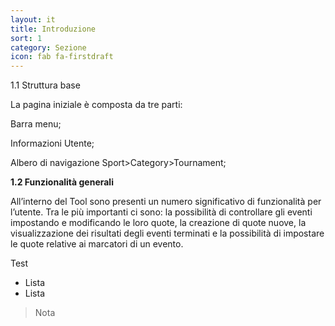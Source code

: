 ```yaml
---
layout: it
title: Introduzione
sort: 1
category: Sezione
icon: fab fa-firstdraft
---
```

<p class="message">
    1.1  Struttura base
</p>


La pagina iniziale è composta da tre parti: 

Barra menu;

Informazioni Utente;

Albero di navigazione Sport>Category>Tournament;


**1.2  Funzionalità generali**

All’interno del Tool sono presenti un numero significativo di funzionalità per l’utente. Tra le più importanti ci sono: la possibilità di controllare gli eventi impostando e modificando le loro quote, la creazione di quote nuove, la visualizzazione dei risultati degli eventi terminati e la possibilità di impostare le quote relative ai marcatori di un evento.


Test

- Lista
- Lista

> Nota